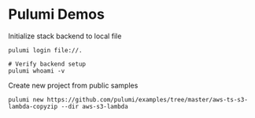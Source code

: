 # Pulumi Demos

Initialize stack backend to local file

```shell
pulumi login file://.

# Verify backend setup
pulumi whoami -v
```

Create new project from public samples

```shell
pulumi new https://github.com/pulumi/examples/tree/master/aws-ts-s3-lambda-copyzip --dir aws-s3-lambda
```